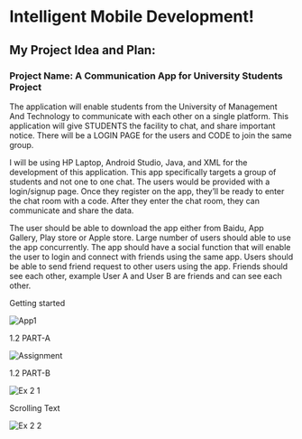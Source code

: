 # Intelligent Mobile Development!

## My Project Idea and Plan:
### Project Name: A Communication App for University Students Project
The application will enable students from the University of Management And Technology to communicate with each other on a single platform. This application will give STUDENTS the facility to chat, and share important notice. There will be a LOGIN PAGE for the users and CODE to join the same group.

I will be using HP Laptop, Android Studio, Java, and XML for the development of this application. This app specifically targets a group of students and not one to one chat. The users would be provided with a login/signup page. Once they register on the app, they’ll be ready to enter the chat room with a code. After they enter the chat room, they can communicate and share the data.

The user should be able to download the app either from Baidu, App Gallery, Play store or Apple store. Large number of users should able to use the app concurrently. The app should have a social function that will enable the user to login and connect with friends using the same app. Users should be able to send friend request to other users using the app. Friends should see each other, example User A and User B are friends and can see each other.

 Getting started

 ![App1](https://user-images.githubusercontent.com/71313907/95804022-32ff8880-0d34-11eb-97f9-66b7c62bd192.jpg)

 1.2 PART-A

 ![Assignment](https://user-images.githubusercontent.com/71313907/95100814-1081d400-0764-11eb-8837-d6216b384878.jpg)

 1.2 PART-B

![Ex 2 1](https://user-images.githubusercontent.com/71313907/95802175-583dc800-0d2f-11eb-8da5-331db946c8ee.jpg)

Scrolling Text

![Ex 2 2](https://user-images.githubusercontent.com/71313907/95802299-b2d72400-0d2f-11eb-92a5-c7c4f9be87eb.jpg)
